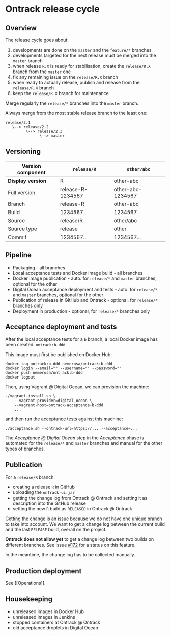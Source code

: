 Ontrack release cycle
=====================

## Overview

The release cycle goes about:

1. developments are done on the `master` and the `feature/*` branches
1. developments targeted for the next release must be merged into the `master` branch
1. when release `R.X` is ready for stabilisation, create the `release/R.X` branch from the `master` one
1. fix any remaining issue on the `release/R.X` branch
1. when ready to actually release, publish and release from the `release/R.X` branch
1. keep the `release/R.X` branch for maintenance

Merge regularly the `release/*` branches into the `master` branch.

Always merge from the most stable release branch to the least one:

```
release/2.1
   \--> release/2.2
         \--> release/2.3
               \--> master
```

## Versioning

Version component   | `release/R`       | `other/abc`
--------------------| ------------------|-------
**Display version** | R                 | other-abc
Full version        | release-R-1234567 | other-abc-1234567
Branch              | release-R         | other-abc
Build               | 1234567           | 1234567
Source              | release/R         | other/abc
Source type         | release           | other
Commit              | 1234567...        | 1234567...


## Pipeline

* Packaging - all branches
* Local acceptance tests and Docker image build - all branches
* Docker image publication - auto. for `release/*` and `master` branches, optional for the other
* Digital Ocean acceptance deployment and tests - auto. for `release/*` and `master` branches, optional for the other
* Publication of release in GitHub and Ontrack - optional, for `release/*` branches only
* Deployment in production  - optional, for `release/*` branches only

## Acceptance deployment and tests

After the local acceptance tests for a `b` branch, a local Docker image has been created: `ontrack:b-ddd`.

This image must first be published on Docker Hub:

    docker tag ontrack:b-ddd nemerosa/ontrack:b-ddd
    docker login --email="" --username="" --password=""
    docker push nemerosa/ontrack:b-ddd
    docker logout

Then, using Vagrant @ Digital Ocean, we can provision the machine:

    ./vagrant-install.sh \
        --vagrant-provider=digital_ocean \
        --vagrant-host=ontrack-acceptance-b-ddd
        ...

and then run the acceptance tests against this machine:

    ./acceptance.sh --ontrack-url=https://... --acceptance=...

The _Acceptance @ Digital Ocean_ step in the _Acceptance_ phase is automated for the `release/*` and `master` branches and manual for the other types of branches.

## Publication

For a `release/R` branch:

* creating a release `R` in GitHub
* uploading the `ontrack-ui.jar`
* getting the change log from Ontrack @ Ontrack and setting it as description into the GitHub release
* setting the new `R` build as `RELEASED` in Ontrack @ Ontrack

Getting the change is an issue because we do not have one unique branch to take into account. We want to get a change log between the current build and the last `RELEASE` build, overall on the project.

**Ontrack does not allow yet** to get a change log between two builds on different branches. See issue [#172](https://github.com/nemerosa/ontrack/issues/172) for a status on this feature.

In the meantime, the change log has to be collected manually.

## Production deployment

See [[Operations]].

## Housekeeping

* unreleased images in Docker Hub
* unreleased images in Jenkins
* stopped containers at Ontrack @ Ontrack
* old acceptance droplets in Digital Ocean
